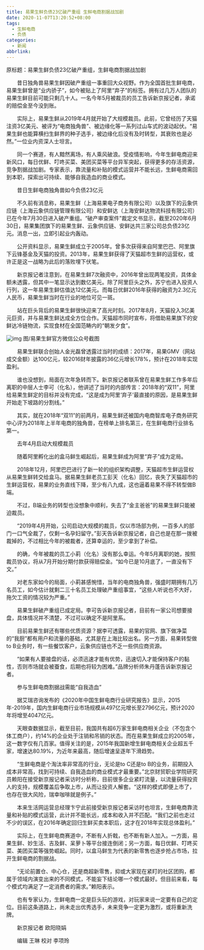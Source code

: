 ```yaml
---
title: 易果生鲜负债23亿破产重组 生鲜电商割据战加剧
date: 2020-11-07T13:20:52+08:00
tags:
  - 生鲜电商
  - 负债
categories:
  - 新闻
abbrlink:
---
```


原标题：易果生鲜负债23亿破产重组，生鲜电商割据战加剧

　　昔日独角兽易果生鲜因破产重组一事重回大众视野。作为全国首批生鲜电商，易果生鲜曾是“业内骄子”，如今被贴上了阿里“弃子”的标签。拥有过几万人团队的易果生鲜目前可能只剩几十人。一名今年5月被裁员的员工告诉新京报记者，承诺的赔偿金至今没到账。

　　实际上，易果生鲜从2019年4月就开始了大规模裁员。此前，它曾经历了天猫注资3亿美元、被评为“电商独角兽”、被边缘化等一系列过山车式的波动起伏。“易果生鲜也能算横扫生鲜界的种子选手，被边缘化后没有及时转型，其衰败也是必然。”一位业内资深人士坦言。

　　同一个赛道，有人黯然离场，有人乘风破浪。受疫情影响，今年生鲜电商迎来新风口，每日优鲜、叮咚买菜、美团买菜等平台异军突起，获得更多的存活资源，竞争割据战加剧。专家表示，靠流量和补贴的模式运营并不能长远，生鲜电商需回到本职，探索出可持续、能够自我造血的商业模式。

　　昔日生鲜电商独角兽如今负债23亿元

　　不久前有消息称，易果生鲜（上海易果电子商务有限公司）以及旗下的云象供应链（上海云象供应链管理有限公司）和安鲜达（上海安鲜达物流科技有限公司）已在今年7月30日进入破产重组。“破产审查案件”裁定文书显示，截至2020年6月30日，易果集团旗下的易果生鲜、云象供应链、安鲜达共三家公司总负债23亿元。消息一出，立即引起业内轰动。

　　公开资料显示，易果生鲜成立于2005年。曾多次获得来自阿里巴巴、阿里旗下云锋基金及天猫的投资。2013年，易果生鲜获得了天猫超市生鲜的运营权，或许正是这一战略为此后的落败埋下伏笔。

　　新京报记者注意到，在易果生鲜7次融资中，2016年曾出现两笔投资，具体金额未透露，但其中一笔显示达到数亿美元。除了阿里巨头之外，苏宁也进入投资人行列，这一年易果生鲜估值达12亿美元。而每日优鲜2016年获得的融资为2.3亿元人民币，易果生鲜当时在行业的地位可见一斑。

　　站在巨头背后的易果生鲜很快迎来了高光时刻。2017年8月，天猫投入3亿美元巨资，并与易果生鲜达成全方位合作。天猫超市同时宣布，将借助易果旗下的安鲜达冷链物流，实现食材在全国范畴内的“朝发夕食”。

![img](https://cdn.jsdelivr.net/gh/yakeing/Documentation@main/Hexo/images/0cfa-kcieyvz0737699.jpg)
图/易果生鲜官方微信公众号截图

　　易果生鲜联合创始人金光磊曾透露过当时的成绩：2017年，易果GMV（网站成交金额）达100亿元，较2016财年披露的36亿元增长178%，预计在2018年实现盈利。

　　谁也没想到，局面在次年急转而下。新京报记者联系曾在易果生鲜工作多年后离职的中层人士李可（化名），他讲述了当时的内部传言：2018年的“双11”，阿里给易果生鲜定的目标并没有完成，“这是成为阿里‘弃子’最直接的原因，是易果生鲜开始走下坡路的分割线。”

　　其实，就在2018年“双11”的前两月，易果生鲜还被国内电商智库电子商务研究中心评为2018年上半年电商的独角兽，在榜单上排名第三，在生鲜电商行业排名第一。

　　去年4月启动大规模裁员

　　随着阿里孵化出的盒马鲜生崛起后，易果生鲜成为阿里“弃子”成为定局。

　　2018年12月，阿里巴巴进行了新一轮的组织架构调整，天猫超市生鲜运营权从易果生鲜转交给盒马。据易果生鲜老员工彭天（化名）回忆，丧失了天猫超市的生鲜运营权，易果的业务直线下降，至少有八九成，这也逼着易果不得不转型做B端。

　　不过，B端业务的转型也没想象中顺利，失去了“金主爸爸”的易果生鲜只能被迫裁员。

　　“2019年4月开始，公司启动大规模的裁员，仅以市场部为例，一百多人的部门一口气全裁了，仅剩一名孕妇留守。”彭天告诉新京报记者，自己也是在那一拨被裁掉的，不过相比今年的被裁者，还算幸运的，至少拿到了补偿。

　　的确，今年被裁的员工小莉（化名）没有那么幸运。今年5月离职的她，按照裁员协议，将从7月开始分期付款获得赔偿金。“如今已是10月底了，一直没有下文。”

　　对老东家如今的局面，小莉甚感惋惜，当年的电商独角兽，强盛时期拥有几万名员工，如今估计就剩二三十名员工处理破产重组事宜，“这些人听说也不大好，拖欠工资的情况较为严重。”

　　易果生鲜破产重组已成定局。李可告诉新京报记者，目前有一家公司想要接盘，具体情况并不清楚，不过可以确定不是阿里系。

　　目前易果生鲜还有哪些优质资源？据李可透露，易果的官网、旗下做净菜的“我厨”都有用户和流量的基础，尤其是在上海比较出名。另一方面，易果转型做to B业务时，有一些餐饮客户，云象供应链也不乏一些供应商资源。

　　“如果有人要接盘的话，必须迅速才能有优势，迅速切入才能保持客户的黏性，否则市场就会被蚕食，后期也将较为困难。”品牌分析师朱丹蓬告诉新京报记者。

　　参与生鲜电商割据战需能“自我造血”

　　据艾瑞咨询发布的《2020年中国生鲜电商行业研究报告》显示，2015年-2019年，国内生鲜电商行业市场规模从497亿元增长至2796亿元，预计2020年将增至4047亿元。

　　天眼查数据显示，截至目前，我国共有超6万家生鲜电商相关企业（不包含个体工商户），约14%的企业处于注销和吊销的状态。而在易果生鲜成立的2005年，这一数字仅有几百家。值得关注的是，2015年我国新增生鲜电商相关企业超五千家，增速达80.19%，为近年来最高，随后增速呈逐年下滑趋势。

　　“生鲜电商是个淘汰率非常高的行业，无论是to C还是to B的业务，前期投入成本非常高，找到可持续、自我造血的商业模式才最重要。”北京财贸职业学院研究员赖阳在接受新京报记者采访时分析称，目前很多企业紧盯流量，以流量获得投资人的支持，规模覆盖后争取上市，从而让投资人解套。“这样的模式即便上市了，也存在很大风险，瑞幸咖啡就是例子。”

　　本来生活网运营总经理卞宁此前接受新京报记者采访时也坦言，生鲜电商靠流量和补贴的模式运营，此计并不能长远，成本和收入并不匹配。“我们之前也走过不少的误区，在2016年确定回归生鲜买卖本职后，这才在2018年实现总体盈利。”

　　实际上，在生鲜电商赛道中，不断有人折戟，也不断有新人加入。一方面，易果生鲜、妙生活、吉及鲜、呆萝卜等平台接连倒闭；另一方面，每日优鲜、叮咚买菜、美团买菜等强势崛起。同时，以盒马鲜生为代表的新零售也逐步抢占市场，拉开生鲜电商的割据战。

　　“无论前置仓、中心仓，还是商超新零售，抑或大家现在紧盯的社区团购，都属于领域内演变出来的不同模式，不能妄下结论哪一个模式最好。但目前来看，每个模式均满足了一定消费者的需求。”赖阳表示。

　　也有专家认为，生鲜电商一定是巨头玩的游戏，对玩家来说一定要有自己的定位。目前这条道路上，尚未走出优秀选手，未来竞争一定更为激烈，或将重新洗牌。

　　新京报记者 欧阳晓娟

　　编辑 王琳 校对 李项玲